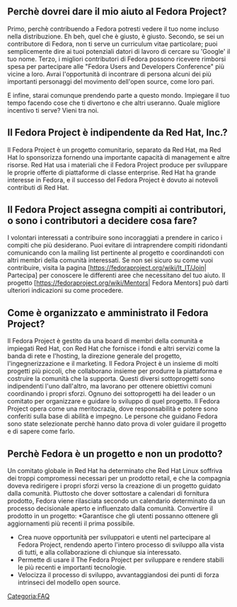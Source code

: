 Perchè dovrei dare il mio aiuto al Fedora Project?
--------------------------------------------------

Primo, perchè contribuendo a Fedora potresti vedere il tuo nome incluso nella distribuzione. Eh beh, quel che è giusto, è giusto.
Secondo, se sei un contributore di Fedora, non ti serve un curriculum vitae particolare; puoi semplicemente dire ai tuoi potenziali datori di lavoro di cercare su 'Google' il tuo nome.
Terzo, i migliori contributori di Fedora possono ricevere rimborsi spesa per partecipare alle "Fedora Users and Developers Conference" più vicine a loro. Avrai l'opportunità di incontrare di persona alcuni dei più importanti personaggi del movimento dell'open source, come loro pari.

E infine, starai comunque prendendo parte a questo mondo. Impiegare il tuo tempo facendo cose che ti divertono e che altri useranno. Quale migliore incentivo ti serve? Vieni tra noi.

Il Fedora Project è indipendente da Red Hat, Inc.?
--------------------------------------------------

Il Fedora Project è un progetto comunitario, separato da Red Hat, ma Red Hat lo sponsorizza fornendo una importante capacità di management e altre risorse. Red Hat usa i materiali che il Fedora Project produce per sviluppare le proprie offerte di piattaforme di classe enterprise. Red Hat ha grande interesse in Fedora, e il successo del Fedora Project è dovuto ai notevoli contributi di Red Hat.

Il Fedora Project assegna compiti ai contributori, o sono i contributori a decidere cosa fare?
----------------------------------------------------------------------------------------------

I volontari interessati a contribuire sono incoraggiati a prendere in carico i compiti che più desiderano. Puoi evitare di intraprendere compiti ridondanti comunicando con la mailing list pertinente al progetto e coordinandoti con altri membri della comunità interessati. Se non sei sicuro su come vuoi contribuire, visita la pagina \[<https://fedoraproject.org/wiki/It_IT/Join>| Partecipa\] per conoscere le differenti aree che necessitano del tuo aiuto. Il progetto \[<https://fedoraproject.org/wiki/Mentors>| Fedora Mentors\] può darti ulteriori indicazioni su come procedere.

Come è organizzato e amministrato il Fedora Project?
----------------------------------------------------

Il Fedora Project è gestito da una board di membri della comunità e impiegati Red Hat, con Red Hat che fornisce i fondi e altri servizi come la banda di rete e l'hosting, la direzione generale del progetto, l'ingegnerizzazione e il marketing.
Il Fedora Project è un insieme di molti progetti più piccoli, che collaborano insieme per produrre la piattaforma e costruire la comunità che la supporta. Questi diversi sottoprogetti sono indipendenti l'uno dall'altro, ma lavorano per ottenere obiettivi comuni coordinando i propri sforzi.
Ognuno dei sottoprogetti ha dei leader o un comitato per organizzare e guidare lo sviluppo di quel progetto. Il Fedora Project opera come una meritocrazia, dove responsabilità e potere sono conferiti sulla base di abilità e impegno. Le persone che guidano Fedora sono state selezionate perchè hanno dato prova di voler guidare il progetto e di sapere come farlo.

Perchè Fedora è un progetto e non un prodotto?
----------------------------------------------

Un comitato globale in Red Hat ha determinato che Red Hat Linux soffriva dei troppi compromessi necessari per un prodotto retail, e che la compagnia doveva redirigere i propri sforzi verso la creazione di un progetto guidato dalla comunità. Piuttosto che dover sottostare a calendari di fornitura prodotto, Fedora viene rilasciata secondo un calendario determinato da un processo decisionale aperto e influenzato dalla comunità.
Convertire il prodotto in un progetto:
\*Garantisce che gli utenti possanno ottenere gli aggiornamenti più recenti il prima possibile.

-   Crea nuove opportunità per sviluppatori e utenti nel partecipare al Fedora Project, rendendo aperto l'intero processo di sviluppo alla vista di tutti, e alla collaborazione di chiunque sia interessato.
-   Permette di usare il The Fedora Project per sviluppare e rendere stabili le più recenti e importanti tecnologie.
-   Velocizza il processo di sviluppo, avvantaggiandosi dei punti di forza intrinseci del modello open source.

<Categoria:FAQ>
